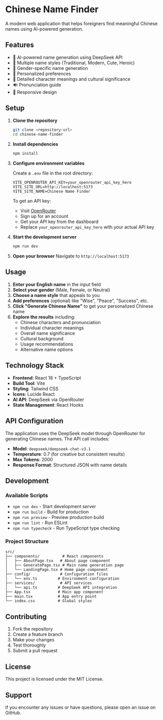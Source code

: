 # Chinese Name Finder

A modern web application that helps foreigners find meaningful Chinese names using AI-powered generation.

## Features

- 🤖 AI-powered name generation using DeepSeek API
- 🎨 Multiple name styles (Traditional, Modern, Cute, Heroic)
- 👤 Gender-specific name generation
- 🎯 Personalized preferences
- 📖 Detailed character meanings and cultural significance
- 🔊 Pronunciation guide
- 📱 Responsive design

## Setup

1. **Clone the repository**
   ```bash
   git clone <repository-url>
   cd chinese-name-finder
   ```

2. **Install dependencies**
   ```bash
   npm install
   ```

3. **Configure environment variables**
   
   Create a `.env` file in the root directory:
   ```env
   VITE_OPENROUTER_API_KEY=your_openrouter_api_key_here
   VITE_SITE_URL=http://localhost:5173
   VITE_SITE_NAME=Chinese Name Finder
   ```

   To get an API key:
   - Visit [OpenRouter](https://openrouter.ai/)
   - Sign up for an account
   - Get your API key from the dashboard
   - Replace `your_openrouter_api_key_here` with your actual API key

4. **Start the development server**
   ```bash
   npm run dev
   ```

5. **Open your browser**
   Navigate to `http://localhost:5173`

## Usage

1. **Enter your English name** in the input field
2. **Select your gender** (Male, Female, or Neutral)
3. **Choose a name style** that appeals to you
4. **Add preferences** (optional) like "Wise", "Peace", "Success", etc.
5. **Click "Generate Chinese Name"** to get your personalized Chinese name
6. **Explore the results** including:
   - Chinese characters and pronunciation
   - Individual character meanings
   - Overall name significance
   - Cultural background
   - Usage recommendations
   - Alternative name options

## Technology Stack

- **Frontend**: React 18 + TypeScript
- **Build Tool**: Vite
- **Styling**: Tailwind CSS
- **Icons**: Lucide React
- **AI API**: DeepSeek via OpenRouter
- **State Management**: React Hooks

## API Configuration

The application uses the DeepSeek model through OpenRouter for generating Chinese names. The API call includes:

- **Model**: `deepseek/deepseek-chat-v3.1`
- **Temperature**: 0.7 (for creative but consistent results)
- **Max Tokens**: 2000
- **Response Format**: Structured JSON with name details

## Development

### Available Scripts

- `npm run dev` - Start development server
- `npm run build` - Build for production
- `npm run preview` - Preview production build
- `npm run lint` - Run ESLint
- `npm run typecheck` - Run TypeScript type checking

### Project Structure

```
src/
├── components/          # React components
│   ├── AboutPage.tsx   # About page component
│   ├── GeneratePage.tsx # Main name generation page
│   └── LandingPage.tsx # Home page component
├── config/             # Configuration files
│   └── env.ts         # Environment configuration
├── services/           # API services
│   └── api.ts         # DeepSeek API integration
├── App.tsx            # Main app component
├── main.tsx           # App entry point
└── index.css          # Global styles
```

## Contributing

1. Fork the repository
2. Create a feature branch
3. Make your changes
4. Test thoroughly
5. Submit a pull request

## License

This project is licensed under the MIT License.

## Support

If you encounter any issues or have questions, please open an issue on GitHub.

